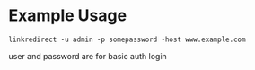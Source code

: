 # Example Usage

`linkredirect -u admin -p somepassword -host www.example.com`

user and password are for basic auth login